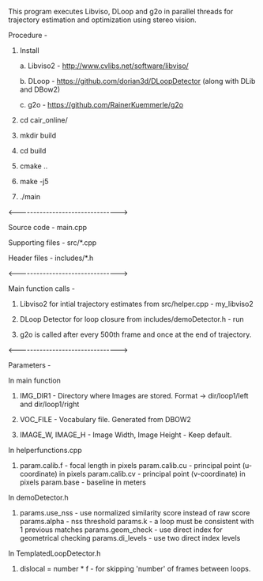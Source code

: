 This program executes Libviso, DLoop and g2o in parallel threads for trajectory estimation and optimization using stereo vision.

Procedure -

1. Install 

   a. Libviso2 - http://www.cvlibs.net/software/libviso/

   b. DLoop - https://github.com/dorian3d/DLoopDetector (along with DLib and DBow2)

   c. g2o - https://github.com/RainerKuemmerle/g2o


2. cd cair_online/ 
3. mkdir build
4. cd build
5. cmake ..
6. make -j5
7. ./main


<-------------------------------->

Source code - main.cpp

Supporting files - src/*.cpp

Header files - includes/*.h

<-------------------------------->

Main function calls -

1. Libviso2 for intial trajectory estimates from src/helper.cpp - my_libviso2

2. DLoop Detector for loop closure from includes/demoDetector.h - run

3. g2o is called after every 500th frame and once at the end of trajectory.

<-------------------------------->

Parameters - 

In main function 

1. IMG_DIR1 - Directory where Images are stored. Format -> dir/loop1/left and dir/loop1/right

2. VOC_FILE - Vocabulary file. Generated from DBOW2

3. IMAGE_W, IMAGE_H - Image Width, Image Height - Keep default.

In helperfunctions.cpp

1. param.calib.f  - focal length in pixels
   param.calib.cu - principal point (u-coordinate) in pixels
   param.calib.cv - principal point (v-coordinate) in pixels
   param.base     - baseline in meters

In demoDetector.h

1. params.use_nss    - use normalized similarity score instead of raw score
   params.alpha      - nss threshold
   params.k          - a loop must be consistent with 1 previous matches
   params.geom_check - use direct index for geometrical checking
   params.di_levels  - use two direct index levels

In TemplatedLoopDetector.h

1. dislocal = number * f - for skipping 'number' of frames between loops.

